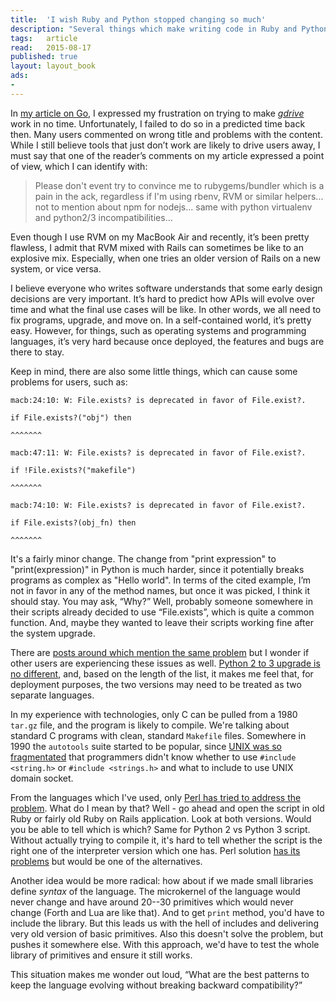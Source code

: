 ```yaml
---
title:	'I wish Ruby and Python stopped changing so much'
description: "Several things which make writing code in Ruby and Python problematic, long term."
tags:	article
read:	2015-08-17
published: true
layout:	layout_book
ads:
- 
---
```


In [my article on Go](http://www.koszek.com/blog/2015/07/22/why-the-go-wont-be-successful/),
I expressed my frustration on trying to make
[*gdrive*](https://github.com/prasmussen/gdrive) work in no time.
Unfortunately, I failed to do so in a predicted time back then. Many users
commented on wrong title and problems with the content.
While I still believe tools that just
don’t work are likely to drive users away, I must say that one of the
reader’s comments on my article expressed a point of view, which I can
identify with:

> Please don't event try to convince me to rubygems/bundler which is a
> pain in the ack, regardless if I'm using rbenv, RVM or similar
> helpers... not to mention about npm for nodejs... same with python
> virtualenv and python2/3 incompatibilities...

Even though I use RVM on my MacBook Air and recently, it’s been pretty
flawless, I admit that RVM mixed with Rails can sometimes be like to an
explosive mix. Especially, when one tries an older version of Rails on a
new system, or vice versa.

I believe everyone who writes software understands that some early
design decisions are very important. It’s hard to predict how
APIs will evolve over time and what the final use cases will be like. In
other words, we all need to fix programs, upgrade, and move on. In a
self-contained world, it’s pretty easy. However, for things, such as
operating systems and programming languages, it’s very hard because once
deployed, the features and bugs are there to stay.

Keep in mind, there are also some little things, which can cause some
problems for users, such as:

	macb:24:10: W: File.exists? is deprecated in favor of File.exist?.

	if File.exists?("obj") then

	^^^^^^^

	macb:47:11: W: File.exists? is deprecated in favor of File.exist?.

	if !File.exists?("makefile")

	^^^^^^^

	macb:74:10: W: File.exists? is deprecated in favor of File.exist?.

	if File.exists?(obj_fn) then

	^^^^^^^

It's a fairly minor change.
The change from "print expression" to "print(expression)" in Python is much
harder, since it potentially breaks programs as complex as "Hello world".
In terms of the cited example, I’m not in favor in any of the method names, but once it was picked, I
think it should stay. You may ask, “Why?” Well, probably someone
somewhere in their scripts already decided to use “File.exists”, which
is quite a common function. And, maybe they wanted to leave their
scripts working fine after the system upgrade.

There are [posts
around which mention the same problem](http://batsov.com/articles/2014/02/05/a-list-of-deprecated-stuff-in-ruby/)
but I wonder if other users are experiencing these issues as well.
[Python 2 to 3 upgrade is no different](http://python3porting.com/differences.html), and, based on
the length of the list, it makes me feel that, for deployment purposes,
the two versions may need to be treated as two separate languages.

In my
experience with technologies, only C can be pulled from a 1980
`tar.gz` file, and the program is likely to compile. 
We're talking about standard C programs with clean, standard `Makefile`
files. Somewhere in 1990 the `autotools` suite started to be popular, since
[UNIX was so fragmentated](https://queue.acm.org/detail.cfm?id=2349257)
that programmers didn't know whether to use
`#include <string.h>` or `#include <strings.h>` and what to include to use
UNIX domain socket.

From the languages which I've used, only [Perl has tried to address the
problem](http://perldoc.perl.org/feature.html).  What do I mean by that?
Well - go ahead and open the script in old Ruby or fairly old Ruby on Rails
application. Look at both versions. Would you be able to tell which is
which? Same for Python 2 vs Python 3 script.  Without actually trying to
compile it, it's hard to tell whether the script is the right one of the
interpreter version which one has. Perl solution [has its
problems](http://stackoverflow.com/questions/1878108/whats-the-modern-way-of-declaring-which-version-of-perl-to-use)
but would be one of the alternatives.

Another idea would be more radical: how about if we made small libraries
define *syntax* of the language. The microkernel of the language would never
change and have around 20--30 primitives which would never change (Forth and
Lua are like that). And to get `print` method, you'd have to include the
library. But this leads us with the hell of includes and delivering very old
version of basic primitives. Also this doesn't solve the problem, but pushes
it somewhere else. With this approach, we'd have to test the whole library
of primitives and ensure it still works.

This situation makes me wonder out loud, “What are the best patterns to keep
the language evolving without breaking backward compatibility?”
